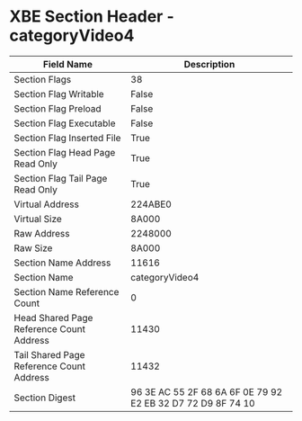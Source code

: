 # XBE Section Header - categoryVideo4

| Field Name | Description |
|---|---|
| Section Flags | 38 |
| Section Flag Writable | False |
| Section Flag Preload | False |
| Section Flag Executable | False |
| Section Flag Inserted File | True |
| Section Flag Head Page Read Only | True |
| Section Flag Tail Page Read Only | True |
| Virtual Address | 224ABE0 |
| Virtual Size | 8A000 |
| Raw Address | 2248000 |
| Raw Size | 8A000 |
| Section Name Address | 11616 |
| Section Name | categoryVideo4 |
| Section Name Reference Count | 0 |
| Head Shared Page Reference Count Address | 11430 |
| Tail Shared Page Reference Count Address | 11432 |
| Section Digest | 96 3E AC 55 2F 68 6A 6F 0E 79 92 E2 EB 32 D7 72 D9 8F 74 10 |
